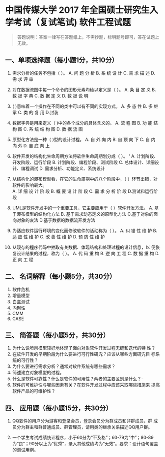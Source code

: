 # 中国传媒大学 2017 年全国硕士研究生入学考试（复试笔试) 软件工程试题

> 答题说明：答案一律写在答题纸上，不需抄题，标明题号即可，答在试题上无效。

## 一、单项选择题（每小题1分，共10分）

1. 需求分析的任务不包括（ ）。
  A. 问 题 分 析         B. 系 统 设 计
  C. 需 求 描 述         D. 需 求 评 审

2. 对在数据流图中每一个命令的图形元素均给以定义是（ ）。
  A. 条 目 定 义         B. 数 据 字 典
  C. 数 据 定 义         D. 数 据 说 明

3. (  )意味着一个操作在不同的类中可以有不同的实现方式。
  A. 多 态 性           B. 多 继 承
  C. 类 的 复 用         D.封装

4. 数据字典是用来定义（ )中的各个成分的具体含义的。
  A. 流 程 图           B. 功 能 结 构 图
  C. 系 统 结 构 图       D. 数 据 流 图

5. 原型化方法是一种（ )型的设计过程。
  A. 自 外 向 内         B. 自 顶 向 下
  C. 自 内 向 外         D. 自 底 向 上

6. 软件开发的结构化生命周期方法将软件生命周期划分成（ ）。 '
  A. 计划阶段、开发阶段、运行阶段
  B. 计划阶段、编程阶段、测试阶段
  C. 总体设计、详细设计、编程调试
  D. 需求分析、功能定义、系统设计

7. 从结构化的瀑布模型看，在它的生命周期中的八个阶段中，（ ）环节出错，对软件的影响最大。  
A. 详 细 设 计 阶 段
B. 概 要 设 计 阶 段
C. 需 求 分 析 阶 段
D.测试和运行阶段

8. UML是软件开发中的一个重要工具，它主要应用于（ ）软件开发方法。
  A. 基于瀑布模型的结构化方法
  B. 基于需求动态定义的原型化方法
  C.基于对象的面向对象的友法
  D.基于数据的数据流开发方法

9. 为适应软件运行环境的变化而修改软件的活动称为（ ）。
  A. 纠 错 性 维 护    B. 适 应 性 维 护
  C. 改 善 性 维 护    D. 预 防 性 维 护

10. 从现存的程序代码中抽取有关数据、体现结构和处理过程的设计信息，以
便恢复设计结果的过程，称为（ ）。
  A. 代 码 重 构      B. 逆 向 工 程
  C. 数 据 重 构      D. 正 向 工 程

## 二、 名词解释（每小题5分，共30分）

1. 软件危机
2. 增量模型
3. 白盒测试
4. 内聚性
5. CMM
6. CASE

## 三、 简答题（每小题5分，共30分）

1. 为什么说喷泉模型较好地体现了面向对象软件开发过程无缝和迭代的特
性？
2. 在软件开发的早期阶段为什么要进行可行性研宄？应该从哪些方面研宄目
标系统的可行性？
3. 为什么要进行需求分析？通常对软件系统有哪些需求？
4. 简述建立对象模型的过程。
5. 什么是软件可靠性？什么是软件的可用性？两者的主要区别是什么？-
6. 软件的可维护性与哪些因素有关？在软件开发过程中应该采取哪些措施来
提高软件产品的可维护性？

## 四、 应用题（每小题15分，共30分）

1. QQ软件的用户分为游客和登录会员，登录会员分为群成员和非群成员，群
成员分为群主和群普通成员、群管理员，请用类的继承关系描述QQ用户群。

2. 一个学生考试成绩统计程序，小于60分为“不及格”；60-79为“中”；80-89
为“良”；90分以上为“优秀”，录入其他成绩均为“无效”。要求：设计语句覆盖
的测试用例。
